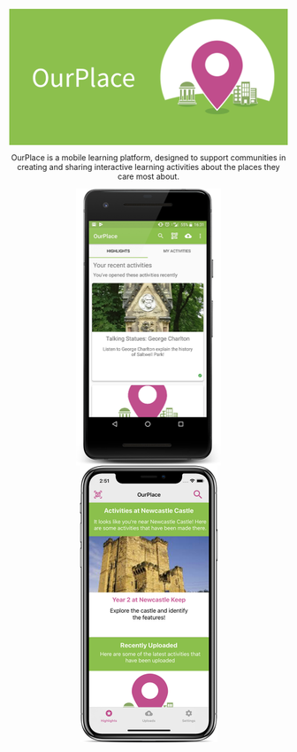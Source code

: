 <p align="center">
	<img src="https://raw.githubusercontent.com/GSDan/OurPlace/master/Media/StoreBanner.png" width="800" align="center">
</p>

<p align="center">
	OurPlace is a mobile learning platform, designed to support communities in creating and sharing interactive learning activities about the places they care most about.
</p>

<p align="center">
	<img src="https://raw.githubusercontent.com/GSDan/OurPlace/master/Media/screenshotDevice.png" height="500" align="center">
	<img src="https://raw.githubusercontent.com/GSDan/OurPlace/master/Media/iphonexspacegrey_portrait.png" height="500" align="center">
</p>